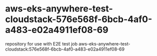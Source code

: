 # aws-eks-anywhere-test-cloudstack-576e568f-6bcb-4af0-a483-e02a4911ef08-69
repository for use with E2E test job aws-eks-anywhere-test-cloudstack:576e568f-6bcb-4af0-a483-e02a4911ef08-69
